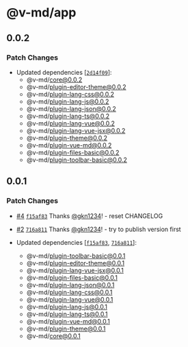 # @v-md/app

## 0.0.2

### Patch Changes

- Updated dependencies [[`2d14f09`](https://github.com/v-md/v-md/commit/2d14f09f14e9d1bd14f4a40e1b11a7beb6e4eca6)]:
  - @v-md/core@0.0.2
  - @v-md/plugin-editor-theme@0.0.2
  - @v-md/plugin-lang-css@0.0.2
  - @v-md/plugin-lang-js@0.0.2
  - @v-md/plugin-lang-json@0.0.2
  - @v-md/plugin-lang-ts@0.0.2
  - @v-md/plugin-lang-vue@0.0.2
  - @v-md/plugin-lang-vue-jsx@0.0.2
  - @v-md/plugin-theme@0.0.2
  - @v-md/plugin-vue-md@0.0.2
  - @v-md/plugin-files-basic@0.0.2
  - @v-md/plugin-toolbar-basic@0.0.2

## 0.0.1

### Patch Changes

- [#4](https://github.com/v-md/v-md/pull/4) [`f15af83`](https://github.com/v-md/v-md/commit/f15af83da041f6eb5eb100c63e6d8de93fd70776) Thanks [@gkn1234](https://github.com/gkn1234)! - reset CHANGELOG

- [#2](https://github.com/v-md/v-md/pull/2) [`716a811`](https://github.com/v-md/v-md/commit/716a8114a4559a475ac2fe24133a5b71f4bcff8f) Thanks [@gkn1234](https://github.com/gkn1234)! - try to publish version first

- Updated dependencies [[`f15af83`](https://github.com/v-md/v-md/commit/f15af83da041f6eb5eb100c63e6d8de93fd70776), [`716a811`](https://github.com/v-md/v-md/commit/716a8114a4559a475ac2fe24133a5b71f4bcff8f)]:
  - @v-md/plugin-toolbar-basic@0.0.1
  - @v-md/plugin-editor-theme@0.0.1
  - @v-md/plugin-lang-vue-jsx@0.0.1
  - @v-md/plugin-files-basic@0.0.1
  - @v-md/plugin-lang-json@0.0.1
  - @v-md/plugin-lang-css@0.0.1
  - @v-md/plugin-lang-vue@0.0.1
  - @v-md/plugin-lang-js@0.0.1
  - @v-md/plugin-lang-ts@0.0.1
  - @v-md/plugin-vue-md@0.0.1
  - @v-md/plugin-theme@0.0.1
  - @v-md/core@0.0.1
